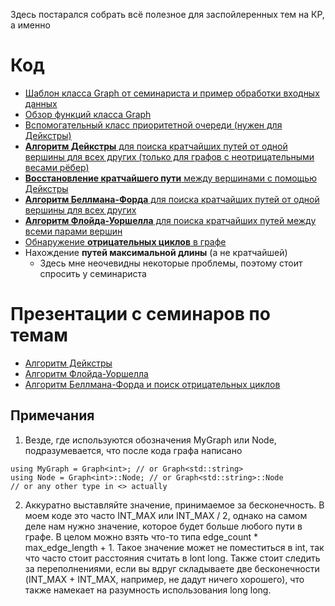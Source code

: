 Здесь постарался собрать всё полезное для заспойлеренных тем на КР, а именно

Код
===
- [Шаблон класса Graph от семинариста и пример обработки входных данных](graph_and_input.cpp)
- [Обзор функций класса Graph](graph_func_review.cpp)
- [Вспомогательный класс приоритетной очереди (нужен для Дейкстры)](priority_queue.cpp)
- [**Алгоритм Дейкстры** для поиска кратчайших путей от одной вершины для всех других (только для графов с неотрицательными весами рёбер)](dijkstra.cpp)
- [**Восстановление кратчайшего пути** между вершинами с помощью Дейкстры](dijkstra.cpp)
- [**Алгоритм Беллмана-Форда** для поиска кратчайших путей от одной вершины для всех других](bellman-ford.cpp)
- [**Алгоритм Флойда-Уоршелла** для поиска кратчайших путей между всеми парами вершин](floyd.cpp)
- [Обнаружение **отрицательных циклов** в графе](negative_cycles.cpp)
- Нахождение **путей максимальной длины** (а не кратчайшей)
    - Здесь мне неочевидны некоторые проблемы, поэтому стоит спросить у семинариста

Презентации с семинаров по темам
================================
- [Алгоритм Дейкстры](slides/dijkstra.pdf)
- [Алгоритм Флойда-Уоршелла](slides/floyd.pdf)
- [Алгоритм Беллмана-Форда и поиск отрицательных циклов](slides/bellman-ford.pdf)

Примечания
----------
1. Везде, где используются обозначения MyGraph или Node, подразумевается, что после кода графа написано
```
using MyGraph = Graph<int>; // or Graph<std::string>
using Node = Graph<int>::Node; // or Graph<std::string>::Node
// or any other type in <> actually
```
2. Аккуратно выставляйте значение, принимаемое за бесконечность. В моем коде это часто INT_MAX или INT_MAX / 2, однако на самом деле нам нужно значение, которое будет больше любого пути в графе. В целом можно взять что-то типа edge_count * max_edge_length + 1. Такое значение может не поместиться в int, так что часто стоит расстояния считать  в lont long. Также стоит следить за переполнениями, если вы вдруг складываете две бесконечности (INT_MAX + INT_MAX, например, не дадут ничего хорошего), что также намекает на разумность использования long long.
